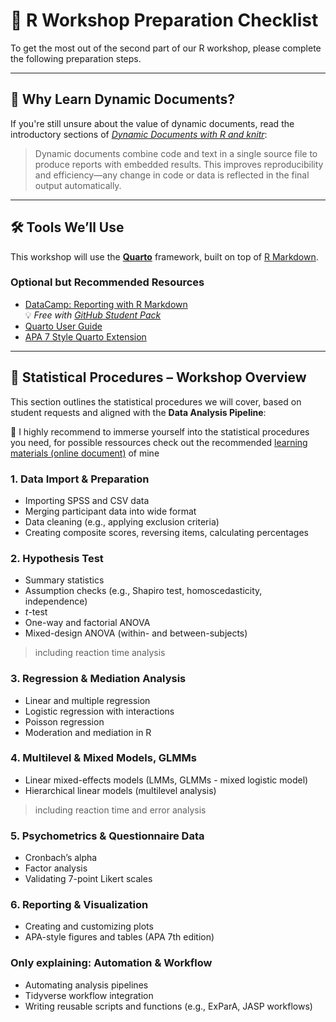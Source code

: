 # 🧠 R Workshop Preparation Checklist

To get the most out of the second part of our R workshop, please complete the following preparation steps.

---

## 📘 Why Learn Dynamic Documents?

If you're still unsure about the value of dynamic documents, read the introductory sections of [*Dynamic Documents with R and knitr*](https://duhi23.github.io/Analisis-de-datos/Yihue.pdf):

> Dynamic documents combine code and text in a single source file to produce reports with embedded results. This improves reproducibility and efficiency—any change in code or data is reflected in the final output automatically.

---

## 🛠️ Tools We’ll Use

This workshop will use the [**Quarto**](https://quarto.org/) framework, built on top of [R Markdown](https://bookdown.org/yihui/rmarkdown/).

### Optional but Recommended Resources

- [DataCamp: Reporting with R Markdown](https://www.datacamp.com/courses/reporting-with-rmarkdown)  
  💡 *Free with [GitHub Student Pack](https://education.github.com/pack)*
- [Quarto User Guide](https://quarto.org/docs/guide/)
- [APA 7 Style Quarto Extension](https://github.com/wjschne/apaquarto)

---

## 🧪 Statistical Procedures – Workshop Overview

This section outlines the statistical procedures we will cover, based on student requests and aligned with the **Data Analysis Pipeline**:

📘 I highly recommend to immerse yourself into the statistical procedures you need, for possible ressources check out the recommended [learning materials (online document)](https://docs.google.com/document/d/1Z40Rkux_Ysq15VziCJJH21ca07ipwN52dA_LFYIsZ2g/edit?usp=sharing) of mine

### 1. **Data Import & Preparation**
- Importing SPSS and CSV data  
- Merging participant data into wide format  
- Data cleaning (e.g., applying exclusion criteria)  
- Creating composite scores, reversing items, calculating percentages  

### 2. **Hypothesis Test**
- Summary statistics  
- Assumption checks (e.g., Shapiro test, homoscedasticity, independence)  
- *t*-test
- One-way and factorial ANOVA  
- Mixed-design ANOVA (within- and between-subjects)  

> including reaction time analysis

### 3. **Regression & Mediation Analysis**
- Linear and multiple regression  
- Logistic regression with interactions  
- Poisson regression  
- Moderation and mediation in R  

### 4. **Multilevel & Mixed Models, GLMMs**
- Linear mixed-effects models (LMMs, GLMMs - mixed logistic model)  
- Hierarchical linear models (multilevel analysis)  

> including reaction time and error analysis

### 5. **Psychometrics & Questionnaire Data**
- Cronbach’s alpha  
- Factor analysis  
- Validating 7-point Likert scales  

### 6. **Reporting & Visualization**
- Creating and customizing plots  
- APA-style figures and tables (APA 7th edition)  



### Only explaining: **Automation & Workflow**
- Automating analysis pipelines  
- Tidyverse workflow integration  
- Writing reusable scripts and functions (e.g., ExParA, JASP workflows)
